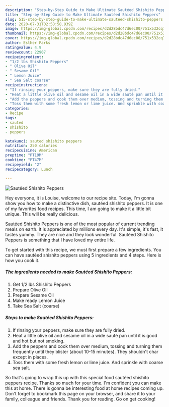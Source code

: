 ```yaml
---
description: "Step-by-Step Guide to Make Ultimate Sautéed Shishito Peppers"
title: "Step-by-Step Guide to Make Ultimate Sautéed Shishito Peppers"
slug: 515-step-by-step-guide-to-make-ultimate-sauteed-shishito-peppers
date: 2020-07-31T02:58:58.939Z
image: https://img-global.cpcdn.com/recipes/d2d28bdc47d6ec00/751x532cq70/sauteed-shishito-peppers-recipe-main-photo.jpg
thumbnail: https://img-global.cpcdn.com/recipes/d2d28bdc47d6ec00/751x532cq70/sauteed-shishito-peppers-recipe-main-photo.jpg
cover: https://img-global.cpcdn.com/recipes/d2d28bdc47d6ec00/751x532cq70/sauteed-shishito-peppers-recipe-main-photo.jpg
author: Esther Parks
ratingvalue: 4.9
reviewcount: 22907
recipeingredient:
- "1/2 lbs Shishito Peppers"
- " Olive Oil"
- " Sesame Oil"
- " Lemon Juice"
- " Sea Salt coarse"
recipeinstructions:
- "If rinsing your peppers, make sure they are fully dried."
- "Heat a little olive oil and sesame oil in a wide sauté pan until it is good and hot but not smoking."
- "Add the peppers and cook them over medium, tossing and turning them frequently until they blister (about 10-15 minutes). They shouldn&#39;t char except in places."
- "Toss them with some fresh lemon or lime juice. And sprinkle with coarse sea salt."
categories:
- Recipe
tags:
- sauted
- shishito
- peppers

katakunci: sauted shishito peppers 
nutrition: 250 calories
recipecuisine: American
preptime: "PT19M"
cooktime: "PT47M"
recipeyield: "2"
recipecategory: Lunch

---
```



![Sautéed Shishito Peppers](https://img-global.cpcdn.com/recipes/d2d28bdc47d6ec00/751x532cq70/sauteed-shishito-peppers-recipe-main-photo.jpg)

Hey everyone, it is Louise, welcome to our recipe site. Today, I'm gonna show you how to make a distinctive dish, sautéed shishito peppers. It is one of my favorites food recipes. This time, I am going to make it a little bit unique. This will be really delicious.



Sautéed Shishito Peppers is one of the most popular of current trending meals on earth. It is appreciated by millions every day. It's simple, it's fast, it tastes yummy. They are nice and they look wonderful. Sautéed Shishito Peppers is something that I have loved my entire life.


To get started with this recipe, we must first prepare a few ingredients. You can have sautéed shishito peppers using 5 ingredients and 4 steps. Here is how you cook it.

<!--inarticleads1-->

##### The ingredients needed to make Sautéed Shishito Peppers:

1. Get 1/2 lbs Shishito Peppers
1. Prepare  Olive Oil
1. Prepare  Sesame Oil
1. Make ready  Lemon Juice
1. Take  Sea Salt (coarse)




<!--inarticleads2-->

##### Steps to make Sautéed Shishito Peppers:

1. If rinsing your peppers, make sure they are fully dried.
1. Heat a little olive oil and sesame oil in a wide sauté pan until it is good and hot but not smoking.
1. Add the peppers and cook them over medium, tossing and turning them frequently until they blister (about 10-15 minutes). They shouldn&#39;t char except in places.
1. Toss them with some fresh lemon or lime juice. And sprinkle with coarse sea salt.




So that's going to wrap this up with this special food sautéed shishito peppers recipe. Thanks so much for your time. I'm confident you can make this at home. There is gonna be interesting food at home recipes coming up. Don't forget to bookmark this page on your browser, and share it to your family, colleague and friends. Thank you for reading. Go on get cooking!
